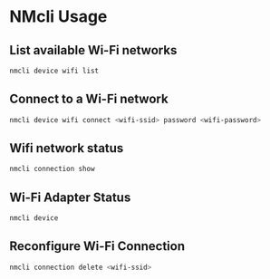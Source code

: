 # NMcli Usage

## List available Wi-Fi networks

```bash
nmcli device wifi list
```

## Connect to a Wi-Fi network

```bash
nmcli device wifi connect <wifi-ssid> password <wifi-password>
```

## Wifi network status

```bash
nmcli connection show
```

## Wi-Fi Adapter Status

```bash
nmcli device
```

## Reconfigure Wi-Fi Connection

```bash
nmcli connection delete <wifi-ssid>
```
